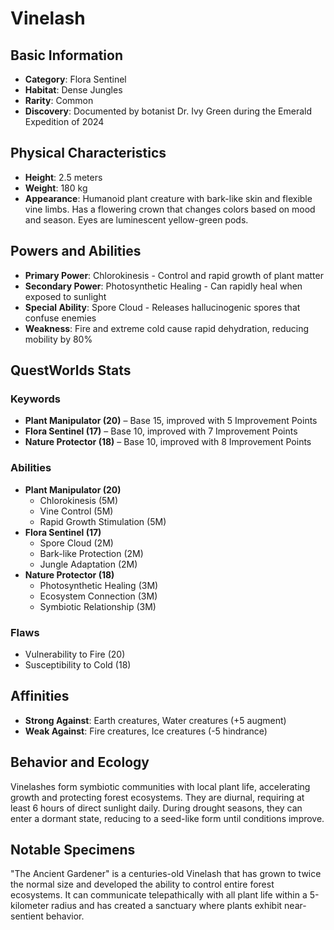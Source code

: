 # Vinelash

## Basic Information
- **Category**: Flora Sentinel
- **Habitat**: Dense Jungles
- **Rarity**: Common
- **Discovery**: Documented by botanist Dr. Ivy Green during the Emerald Expedition of 2024

## Physical Characteristics
- **Height**: 2.5 meters
- **Weight**: 180 kg
- **Appearance**: Humanoid plant creature with bark-like skin and flexible vine limbs. Has a flowering crown that changes colors based on mood and season. Eyes are luminescent yellow-green pods.

## Powers and Abilities
- **Primary Power**: Chlorokinesis - Control and rapid growth of plant matter
- **Secondary Power**: Photosynthetic Healing - Can rapidly heal when exposed to sunlight
- **Special Ability**: Spore Cloud - Releases hallucinogenic spores that confuse enemies
- **Weakness**: Fire and extreme cold cause rapid dehydration, reducing mobility by 80%

## QuestWorlds Stats

### Keywords
- **Plant Manipulator (20)** – Base 15, improved with 5 Improvement Points
- **Flora Sentinel (17)** – Base 10, improved with 7 Improvement Points
- **Nature Protector (18)** – Base 10, improved with 8 Improvement Points

### Abilities
- **Plant Manipulator (20)**
  - Chlorokinesis (5M)
  - Vine Control (5M)
  - Rapid Growth Stimulation (5M)
- **Flora Sentinel (17)**
  - Spore Cloud (2M)
  - Bark-like Protection (2M)
  - Jungle Adaptation (2M)
- **Nature Protector (18)**
  - Photosynthetic Healing (3M)
  - Ecosystem Connection (3M)
  - Symbiotic Relationship (3M)

### Flaws
- Vulnerability to Fire (20)
- Susceptibility to Cold (18)

## Affinities
- **Strong Against**: Earth creatures, Water creatures (+5 augment)
- **Weak Against**: Fire creatures, Ice creatures (-5 hindrance)

## Behavior and Ecology
Vinelashes form symbiotic communities with local plant life, accelerating growth and protecting forest ecosystems. They are diurnal, requiring at least 6 hours of direct sunlight daily. During drought seasons, they can enter a dormant state, reducing to a seed-like form until conditions improve.

## Notable Specimens
"The Ancient Gardener" is a centuries-old Vinelash that has grown to twice the normal size and developed the ability to control entire forest ecosystems. It can communicate telepathically with all plant life within a 5-kilometer radius and has created a sanctuary where plants exhibit near-sentient behavior.
